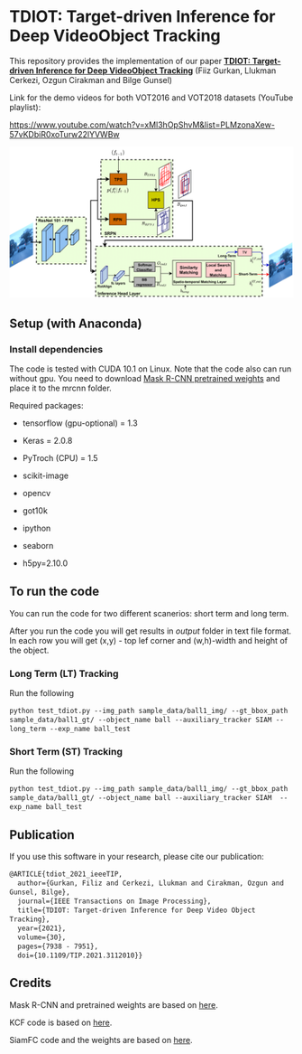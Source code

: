 # TDIOT: Target-driven Inference for Deep VideoObject Tracking

This repository provides the implementation of our paper [**TDIOT: Target-driven Inference for Deep VideoObject Tracking**](https://ieeexplore.ieee.org/document/9540797/keywords#keywords) (Fiiz Gurkan, Llukman Cerkezi, Ozgun Cirakman and Bilge Gunsel)


Link for the demo videos for both VOT2016 and VOT2018 datasets (YouTube playlist):

https://www.youtube.com/watch?v=xMl3hOpShvM&list=PLMzonaXew-57vKDbiR0xoTurw22lYVWBw

![Inference Architecture of TDIOT](Figure/TDIOT_GRA-1.png)


## Setup (with Anaconda)

### Install dependencies

The code is tested with CUDA 10.1 on Linux. 
Note that the code also can run without gpu. 
You need to download [Mask R-CNN pretrained weights](https://github.com/matterport/Mask_RCNN/releases) and place it to the mrcnn folder.

Required packages:

 * tensorflow (gpu-optional) = 1.3

 * Keras = 2.0.8
 
 * PyTroch (CPU) = 1.5
 
 * scikit-image
 
 * opencv
 
 * got10k
 
 * ipython
 
 * seaborn
 
 * h5py=2.10.0
 

## To run the code

You can run the code for two different scanerios: short term and long term.

After you run the code you will get results in *output* folder in text file format.
In each row you will get (x,y) - top lef corner and (w,h)-width and height of the object. 

### Long Term (LT) Tracking
 Run the following 

```
python test_tdiot.py --img_path sample_data/ball1_img/ --gt_bbox_path sample_data/ball1_gt/ --object_name ball --auxiliary_tracker SIAM --long_term --exp_name ball_test
```

### Short Term (ST) Tracking
 Run the following 

```
python test_tdiot.py --img_path sample_data/ball1_img/ --gt_bbox_path sample_data/ball1_gt/ --object_name ball --auxiliary_tracker SIAM  --exp_name ball_test
```

## Publication
 If you use this software in your research, please cite our publication:

```
@ARTICLE{tdiot_2021_ieeeTIP,
  author={Gurkan, Filiz and Cerkezi, Llukman and Cirakman, Ozgun and Gunsel, Bilge},
  journal={IEEE Transactions on Image Processing}, 
  title={TDIOT: Target-driven Inference for Deep Video Object Tracking}, 
  year={2021},
  volume={30},
  pages={7938 - 7951},
  doi={10.1109/TIP.2021.3112010}}
```

## Credits

Mask R-CNN and pretrained weights are based on [here](https://github.com/matterport/Mask_RCNN).

KCF code is based on [here](https://github.com/fengyang95/pyCFTrackers).

SiamFC code and the weights are based on [here](https://github.com/huanglianghua/siamfc-pytorch).
